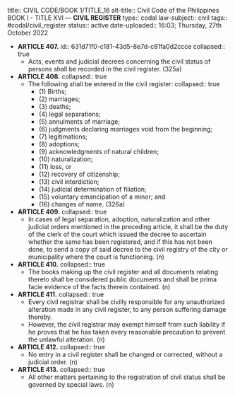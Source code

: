 title:: CIVIL CODE/BOOK 1/TITLE_16
alt-title:: Civil Code of the Philippines BOOK I - TITLE XVI —  **CIVIL REGISTER**
type:: codal
law-subject:: civil
tags:: #codal/civil_register
status:: active
date-uploaded:: 16:03; Thursday, 27th October 2022

- **ARTICLE 407.**
  id:: 631d71f0-c181-43d5-8e7d-c81fa0d2ccce
  collapsed:: true
	- Acts, events and judicial decrees concerning the civil status of persons shall be recorded in the civil register. (325a)
- **ARTICLE 408.**
  collapsed:: true
	- The following shall be entered in the civil register:
	  collapsed:: true
		- (1) Births;
		- (2) marriages;
		- (3) deaths;
		- (4) legal separations;
		- (5) annulments of marriage;
		- (6) judgments declaring marriages void from the beginning;
		- (7) legitimations;
		- (8) adoptions;
		- (9) acknowledgments of natural children;
		- (10) naturalization;
		- (11) loss, or
		- (12) recovery of citizenship;
		- (13) civil interdiction;
		- (14) judicial determination of filiation;
		- (15) voluntary emancipation of a minor; and
		- (16) changes of name. (326a)
- **ARTICLE 409.**
  collapsed:: true
	- In cases of legal separation, adoption, naturalization and other judicial orders mentioned in the preceding article, it shall be the duty of the clerk of the court which issued the decree to ascertain whether the same has been registered, and if this has not been done, to send a copy of said decree to the civil registry of the city or municipality where the court is functioning. (n)
- **ARTICLE 410.**
  collapsed:: true
	- The books making up the civil register and all documents relating thereto shall be considered public documents and shall be prima facie evidence of the facts therein contained. (n)
- **ARTICLE 411.**
  collapsed:: true
	- Every civil registrar shall be civilly responsible for any unauthorized alteration made in any civil register, to any person suffering damage thereby.
	- However, the civil registrar may exempt himself from such liability if he proves that he has taken every reasonable precaution to prevent the unlawful alteration. (n)
- **ARTICLE 412.**
  collapsed:: true
	- No entry in a civil register shall be changed or corrected, without a judicial order. (n)
- **ARTICLE 413.**
  collapsed:: true
	- All other matters pertaining to the registration of civil status shall be governed by special laws. (n)